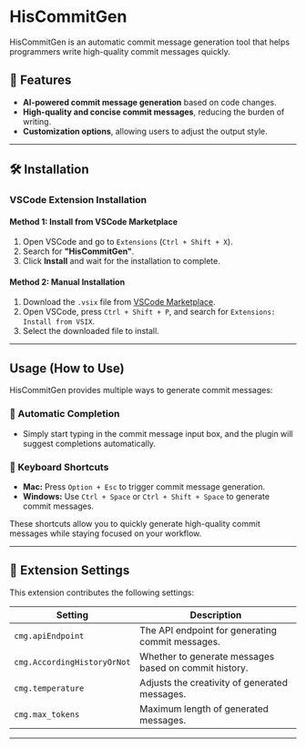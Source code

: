 # HisCommitGen

HisCommitGen is an automatic commit message generation tool that helps programmers write high-quality commit messages quickly.

## 🚀 Features

- **AI-powered commit message generation** based on code changes.
- **High-quality and concise commit messages**, reducing the burden of writing.
- **Customization options**, allowing users to adjust the output style.

---

## 🛠 Installation

### **VSCode Extension Installation**
#### **Method 1: Install from VSCode Marketplace**
1. Open VSCode and go to `Extensions` (`Ctrl + Shift + X`).
2. Search for **"HisCommitGen"**.
3. Click **Install** and wait for the installation to complete.

#### **Method 2: Manual Installation**
1. Download the `.vsix` file from [VSCode Marketplace](https://marketplace.visualstudio.com/items?itemName=csuoss.HisCommitGen).
2. Open VSCode, press `Ctrl + Shift + P`, and search for `Extensions: Install from VSIX`.
3. Select the downloaded file to install.

---

## Usage (How to Use)

HisCommitGen provides multiple ways to generate commit messages:

### **🔹 Automatic Completion**
- Simply start typing in the commit message input box, and the plugin will suggest completions automatically.

### **🔹 Keyboard Shortcuts**
- **Mac:** Press `Option + Esc` to trigger commit message generation.
- **Windows:** Use `Ctrl + Space` or `Ctrl + Shift + Space` to generate commit messages.

These shortcuts allow you to quickly generate high-quality commit messages while staying focused on your workflow.

---

## 🔧 Extension Settings

This extension contributes the following settings:

| Setting                     | Description |
|-----------------------------|-------------|
| `cmg.apiEndpoint`           | The API endpoint for generating commit messages. |
| `cmg.AccordingHistoryOrNot` | Whether to generate messages based on commit history. |
| `cmg.temperature`           | Adjusts the creativity of generated messages. |
| `cmg.max_tokens`            | Maximum length of generated messages. |

---

